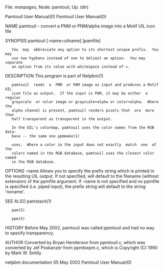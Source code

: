 File: *manpages*,  Node: pamtouil,  Up: (dir)

Pamtouil User Manual(0)                                Pamtouil User Manual(0)



NAME
       pamtouil - convert a PNM or PNM/alpha image into a Motif UIL icon file


SYNOPSIS
       pamtouil [-name=uilname] [pamfile]

       You  may  abbreviate any option to its shortest unique prefix.  You may
       use two hyphens instead of one to delimit an option.  You may  separate
       an option from its value with whitespace instead of =.


DESCRIPTION
       This program is part of Netpbm(1)

       pamtouil  reads  a  PNM  or PAM image as input and produces a Motif UIL
       icon file as output.  If the input is PAM, it may be either  a  regular
       grayscale  or color image or grayscale+alpha or color+alpha.  Where the
       alpha channel is present, pamtouil renders pixels that  are  more  than
       half transparent as transparent in the output.

       In the UIL's colormap, pamtouil uses the color names from the RGB data-
       base -- the same one ppmmake(1)

       uses.  Where a color in the input does not exactly  match  one  of  the
       colors named in the RGB database, pamtouil uses the closest color named
       in the RGB database.


OPTIONS
       -name
                   Allows you to specify the prefix string which is printed in
              the
                   resulting  UIL  output.   If not specified, will default to
              the filename
                   (without extension) of the ppmfile argument.  If  -name  is
              not
                   specified  and  no ppmfile is specified (i.e. piped input),
              the
                   prefix string will default to the string 'noname'.




SEE ALSO
       pamstack(1)

       pam(5)

       ppm(5)



HISTORY
       Before May 2002, pamtouil was called ppmtouil and had no way to specify
       transparency.



AUTHOR
       Converted  by  Bryan  Henderson from ppmtouil.c, which was converted by
       Jef Poskanzer from ppmtoxpm.c, which is Copyright (C) 1990 by  Mark  W.
       Snitily



netpbm documentation              05 May 2002          Pamtouil User Manual(0)
